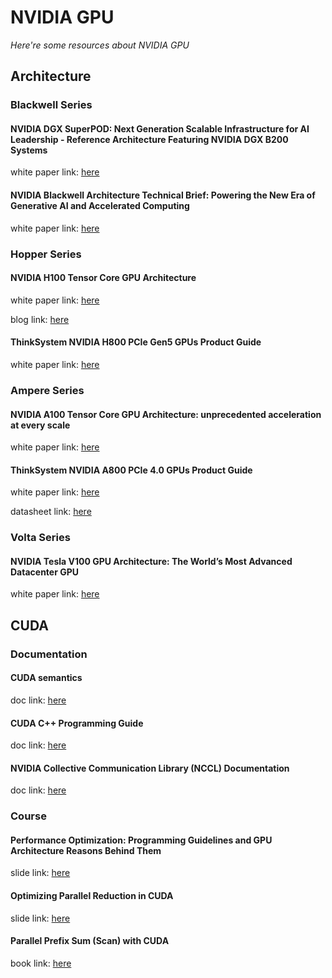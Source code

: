 # NVIDIA GPU
*Here're some resources about NVIDIA GPU*


## Architecture

### Blackwell Series

#### NVIDIA DGX SuperPOD: Next Generation Scalable Infrastructure for AI Leadership - Reference Architecture Featuring NVIDIA DGX B200 Systems

white paper link: [here](https://docs.nvidia.com/dgx-superpod/reference-architecture-scalable-infrastructure-b200/latest/_downloads/f9c12d2fce5834021568980476815e14/RA11126001-DSPAB200-ReferenceArch.pdf)


#### NVIDIA Blackwell Architecture Technical Brief: Powering the New Era of Generative AI and Accelerated Computing

white paper link: [here](https://resources.nvidia.com/en-us-blackwell-architecture)


### Hopper Series

#### NVIDIA H100 Tensor Core GPU Architecture

white paper link: [here](https://resources.nvidia.com/en-us-tensor-core?ncid=no-ncid)

blog link: [here](https://developer.nvidia.com/blog/nvidia-hopper-architecture-in-depth/)


#### ThinkSystem NVIDIA H800 PCIe Gen5 GPUs Product Guide

white paper link: [here](https://lenovopress.lenovo.com/lp1814.pdf)


### Ampere Series


#### NVIDIA A100 Tensor Core GPU Architecture: unprecedented acceleration at every scale

white paper link: [here](https://images.nvidia.com/aem-dam/en-zz/Solutions/data-center/nvidia-ampere-architecture-whitepaper.pdf)


#### ThinkSystem NVIDIA A800 PCIe 4.0 GPUs Product Guide

white paper link: [here](https://lenovopress.lenovo.com/lp1813.pdf)

datasheet link: [here](https://www.nvidia.com/content/dam/en-zz/Solutions/design-visualization/a800/proviz-a800-40gb-datasheet-nvidia-2819988-r5-web.pdf)


### Volta Series

#### NVIDIA Tesla V100 GPU Architecture: The World’s Most Advanced Datacenter GPU

white paper link: [here](https://images.nvidia.com/content/volta-architecture/pdf/volta-architecture-whitepaper.pdf)

## CUDA


### Documentation

#### CUDA semantics

doc link: [here](https://pytorch.org/docs/main/notes/cuda.html#cuda-memory-management)

#### CUDA C++ Programming Guide

doc link: [here](https://docs.nvidia.com/cuda/cuda-c-programming-guide/index.html#)

#### NVIDIA Collective Communication Library (NCCL) Documentation

doc link: [here](https://docs.nvidia.com/deeplearning/nccl/user-guide/docs/)


### Course

#### Performance Optimization: Programming Guidelines and GPU Architecture Reasons Behind Them

slide link: [here](https://on-demand.gputechconf.com/gtc/2013/presentations/S3466-Programming-Guidelines-GPU-Architecture.pdf)


#### Optimizing Parallel Reduction in CUDA

slide link: [here](https://developer.download.nvidia.com/compute/cuda/1.1-Beta/x86_website/projects/reduction/doc/reduction.pdf)


#### Parallel Prefix Sum (Scan) with CUDA

book link: [here](https://developer.nvidia.com/gpugems/gpugems3/part-vi-gpu-computing/chapter-39-parallel-prefix-sum-scan-cuda)



